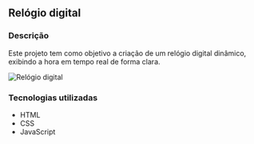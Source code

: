 ## Relógio digital 

### Descrição

Este projeto tem como objetivo a criação de um relógio digital dinâmico, exibindo a hora em tempo real de forma clara.

![Relógio digital](https://github.com/user-attachments/assets/2eac4e67-3dad-4fb3-ad28-4a8cb19ec4b7)

### Tecnologias utilizadas

* HTML
* CSS
* JavaScript
